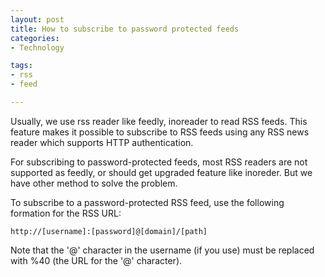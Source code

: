 ```yaml
---
layout: post
title: How to subscribe to password protected feeds
categories:
- Technology

tags:
- rss
- feed

---
```




Usually, we use rss reader like feedly, inoreader to read RSS feeds. This feature makes it possible to subscribe to RSS feeds using any RSS news reader which supports HTTP authentication.

For subscribing to password-protected feeds, most RSS readers are not supported as feedly, or should get upgraded feature like inoreder. But we have other method to solve the problem. 

To subscribe to a password-protected RSS feed, use the following formation for the RSS URL:

	http://[username]:[password]@[domain]/[path]


Note that the '@' character in the username (if you use) must be replaced with %40 (the URL for the '@' character).